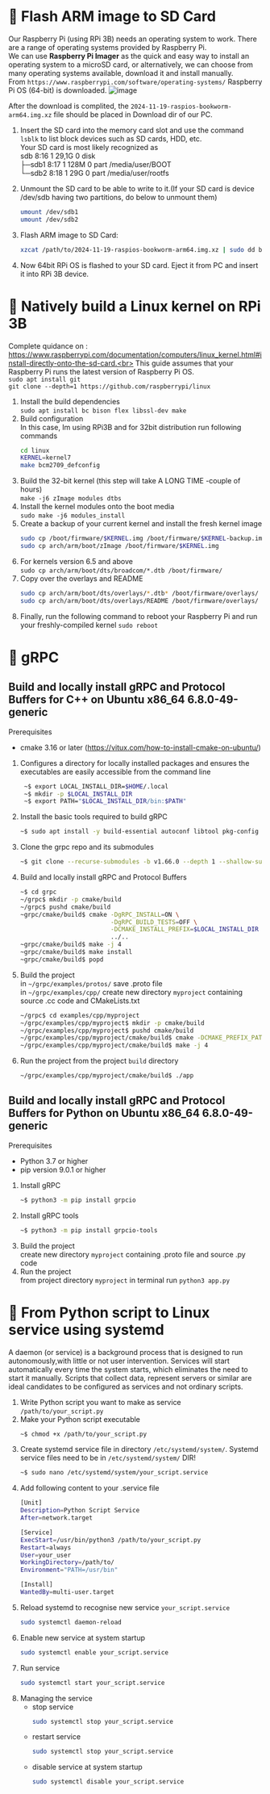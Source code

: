 # 🔸 Flash ARM image to SD Card<br>
Our Raspberry Pi (using RPi 3B) needs an operating system to work. There are a range of operating systems provided by Raspberry Pi.<br>
We can use <b>Raspberry Pi Imager</b> as the quick and easy way to install an operating system to a microSD card, or
alternatively, we can choose from many operating systems available, download it and install manually.<br>
From `https://www.raspberrypi.com/software/operating-systems/` Raspberry Pi OS (64-bit) is downloaded.
![image](https://github.com/user-attachments/assets/b13ee226-5e6b-44b8-8ada-3bafec3314a4)<br>

After the download is complited, the `2024-11-19-raspios-bookworm-arm64.img.xz` file should be placed in Download dir of our PC.<br>
1. Insert the SD card into the memory card slot and use the command `lsblk` to list block devices such as SD cards, HDD, etc.<br>
    Your SD card is most likely recognized as<br>
    sdb                        8:16   1  29,1G   0 disk<br>
      ├─sdb1                  8:17   1   128M  0 part  /media/user/BOOT<br>
      └─sdb2                  8:18   1    29G   0 part  /media/user/rootfs<br>
      
2. Unmount the SD card to be able to write to it.(If your SD card is device /dev/sdb having two partitions, do below to unmount them)
   ```bash
   umount /dev/sdb1
   umount /dev/sdb2
   
3. Flash ARM image to SD Card:
   ```bash
   xzcat /path/to/2024-11-19-raspios-bookworm-arm64.img.xz | sudo dd bs=1M of=/dev/sdb

4. Now 64bit RPi OS is flashed to your SD card. Eject it from PC and insert it into RPi 3B device.



# 🔸 Natively build a Linux kernel on RPi 3B<br>
Complete quidance on : https://www.raspberrypi.com/documentation/computers/linux_kernel.html#install-directly-onto-the-sd-card.<br>
This guide assumes that your Raspberry Pi runs the latest version of Raspberry Pi OS. <br>
  `sudo apt install git`<br>
  `git clone --depth=1 https://github.com/raspberrypi/linux`

1. Install the build dependencies <br>
   `sudo apt install bc bison flex libssl-dev make`
2. Build configuration<br>
   In this case, Im using RPi3B and for 32bit distribution run following commands
   ```bash
   cd linux
   KERNEL=kernel7
   make bcm2709_defconfig
3. Build the 32-bit kernel (this step will take A LONG TIME -couple of hours)<br>
   `make -j6 zImage modules dtbs`
4. Install the kernel modules onto the boot media<br>
   `sudo make -j6 modules_install`
5. Create a backup of your current kernel and install the fresh kernel image
   ```bash
   sudo cp /boot/firmware/$KERNEL.img /boot/firmware/$KERNEL-backup.img
   sudo cp arch/arm/boot/zImage /boot/firmware/$KERNEL.img
6. For kernels version 6.5 and above<br>
   `sudo cp arch/arm/boot/dts/broadcom/*.dtb /boot/firmware/`
7. Copy over the overlays and README
   ```bash
   sudo cp arch/arm/boot/dts/overlays/*.dtb* /boot/firmware/overlays/
   sudo cp arch/arm/boot/dts/overlays/README /boot/firmware/overlays/
8. Finally, run the following command to reboot your Raspberry Pi and run your freshly-compiled kernel `sudo reboot`

   
# 🔸 gRPC
## Build and locally install gRPC and Protocol Buffers for C++ on Ubuntu x86_64 6.8.0-49-generic
Prerequisites<br>
 - cmake 3.16 or later (https://vitux.com/how-to-install-cmake-on-ubuntu/)
1. Configures a directory for locally installed packages and ensures the executables are easily accessible from the command line<br>
    ```bash
     ~$ export LOCAL_INSTALL_DIR=$HOME/.local
     ~$ mkdir -p $LOCAL_INSTALL_DIR
     ~$ export PATH="$LOCAL_INSTALL_DIR/bin:$PATH"
2. Install the basic tools required to build gRPC
     ```bash
     ~$ sudo apt install -y build-essential autoconf libtool pkg-config
3. Clone the grpc repo and its submodules
     ```bash
     ~$ git clone --recurse-submodules -b v1.66.0 --depth 1 --shallow-submodules https://github.com/grpc/grpc
4. Build and locally install gRPC and Protocol Buffers
     ```bash
     ~$ cd grpc
     ~/grpc$ mkdir -p cmake/build
     ~/grpc$ pushd cmake/build
     ~grpc/cmake/build$ cmake -DgRPC_INSTALL=ON \
                              -DgRPC_BUILD_TESTS=OFF \
                              -DCMAKE_INSTALL_PREFIX=$LOCAL_INSTALL_DIR \
                              ../..
     ~grpc/cmake/build$ make -j 4
     ~grpc/cmake/build$ make install
     ~grpc/cmake/build$ popd
5. Build the project<br>
    in `~/grpc/examples/protos/` save .proto file<br>
    in `~/grpc/examples/cpp/` create new directory `myproject` containing source .cc code and CMakeLists.txt<br>
    ```bash
    ~/grpc$ cd examples/cpp/myproject
    ~/grpc/examples/cpp/myproject$ mkdir -p cmake/build
    ~/grpc/examples/cpp/myproject$ pushd cmake/build
    ~/grpc/examples/cpp/myproject/cmake/build$ cmake -DCMAKE_PREFIX_PATH=$LOCAL_INSTALL_DIR ../..
    ~/grpc/examples/cpp/myproject/cmake/build$ make -j 4
6. Run the project from the project `build` directory<br>
    ```bash
    ~/grpc/examples/cpp/myproject/cmake/build$ ./app

## Build and locally install gRPC and Protocol Buffers for Python on Ubuntu x86_64 6.8.0-49-generic
Prerequisites<br>
 - Python 3.7 or higher
 - pip version 9.0.1 or higher

1. Install gRPC
   ```bash
   ~$ python3 -m pip install grpcio
2. Install gRPC tools
   ```bash
   ~$ python3 -m pip install grpcio-tools
3. Build the project<br>
   create new directory `myproject` containing .proto file and source .py code<br>
5. Run the project<br>
   from project directory `myproject` in terminal run `python3 app.py`



# 🔸 From Python script to Linux service using <b>systemd</b>
A daemon (or service) is a background process that is designed to run autonomously,with little or not user intervention. Services will start automatically every time the system starts, which eliminates the need to start it manually. Scripts that collect data, represent servers or similar are ideal candidates to be configured as services and not ordinary scripts.<br>
  
1. Write Python script you want to make as service `/path/to/your_script.py`
2. Make your Python script executable
   ```bash
   ~$ chmod +x /path/to/your_script.py
4. Create systemd service file in directory `/etc/systemd/system/`.  Systemd service files need to be in `/etc/systemd/system/` DIR!
   ```bash
   ~$ sudo nano /etc/systemd/system/your_script.service
5. Add following content to your .service file
   ```bash
   [Unit]
   Description=Python Script Service
   After=network.target
   
   [Service]
   ExecStart=/usr/bin/python3 /path/to/your_script.py
   Restart=always
   User=your_user
   WorkingDirectory=/path/to/
   Environment="PATH=/usr/bin"
   
   [Install]
   WantedBy=multi-user.target

6. Reload systemd to recognise new service `your_script.service`
   ```bash
   sudo systemctl daemon-reload
8. Enable new service at system startup
   ```bash
   sudo systemctl enable your_script.service
10. Run service
    ```bash
    sudo systemctl start your_script.service
11. Managing the service
    - stop service
      ```bash
      sudo systemctl stop your_script.service
    - restart service
      ```bash
      sudo systemctl stop your_script.service
    - disable service at system startup
      ```bash
      sudo systemctl disable your_script.service
